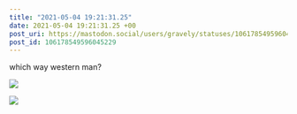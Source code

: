 ```yaml
---
title: "2021-05-04 19:21:31.25"
date: 2021-05-04 19:21:31.25 +00
post_uri: https://mastodon.social/users/gravely/statuses/106178549596045229
post_id: 106178549596045229
---
```

which way western man?


![](/images/106178549030848982.jpg)

![](/images/106178549532088923.jpg)

